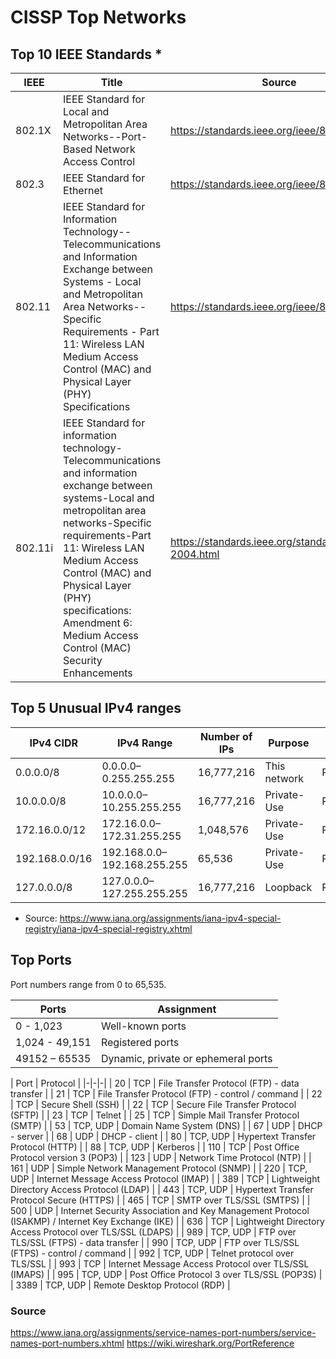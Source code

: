 # CISSP Top Networks

## Top 10 IEEE Standards *

| IEEE | Title | Source |
|-|-|-|
| 802.1X | IEEE Standard for Local and Metropolitan Area Networks--Port-Based Network Access Control | https://standards.ieee.org/ieee/802.1X/7345/ |
| 802.3 | IEEE Standard for Ethernet | https://standards.ieee.org/ieee/802.3/7071/ |
| 802.11 | IEEE Standard for Information Technology--Telecommunications and Information Exchange between Systems - Local and Metropolitan Area Networks--Specific Requirements - Part 11: Wireless LAN Medium Access Control (MAC) and Physical Layer (PHY) Specifications | https://standards.ieee.org/ieee/802.11/7028/ |
| 802.11i | IEEE Standard for information technology-Telecommunications and information exchange between systems-Local and metropolitan area networks-Specific requirements-Part 11: Wireless LAN Medium Access Control (MAC) and Physical Layer (PHY) specifications: Amendment 6: Medium Access Control (MAC) Security Enhancements | https://standards.ieee.org/standard/802_11i-2004.html |


## Top 5 Unusual IPv4 ranges

| IPv4 CIDR | IPv4 Range | Number of IPs | Purpose | Source |
|-|-|-|-|-|
| 0.0.0.0/8 | 0.0.0.0–0.255.255.255 | 16,777,216 | This network | RFC791 |
| 10.0.0.0/8 | 10.0.0.0–10.255.255.255 | 16,777,216 | Private-Use | RFC1918 |
| 172.16.0.0/12 | 172.16.0.0–172.31.255.255 | 1,048,576 | Private-Use | RFC1918 |
| 192.168.0.0/16 | 192.168.0.0–192.168.255.255 | 65,536 | Private-Use | RFC1918 |
| 127.0.0.0/8 | 127.0.0.0–127.255.255.255 | 16,777,216 | Loopback | RFC1122 |

- Source: https://www.iana.org/assignments/iana-ipv4-special-registry/iana-ipv4-special-registry.xhtml


## Top Ports

Port numbers range from 0 to 65,535.

| Ports | Assignment |
|-|-|
| 0 - 1,023 | Well-known ports |
| 1,024 - 49,151 | Registered ports |
| 49152 – 65535 | Dynamic, private or ephemeral ports |

| Port | Protocol |
|-|-|-|
| 20 | TCP | File Transfer Protocol (FTP) - data transfer |
| 21 | TCP | File Transfer Protocol (FTP) - control / command |
| 22 | TCP | Secure Shell (SSH) |
| 22 | TCP | Secure File Transfer Protocol (SFTP) |
| 23 | TCP | Telnet |
| 25 | TCP | Simple Mail Transfer Protocol (SMTP) |
| 53 | TCP, UDP | Domain Name System (DNS) |
| 67 | UDP | DHCP - server |
| 68 | UDP | DHCP - client |
| 80 | TCP, UDP | Hypertext Transfer Protocol (HTTP) |
| 88 | TCP, UDP | Kerberos |
| 110 | TCP | Post Office Protocol version 3 (POP3) |
| 123 | UDP | Network Time Protocol (NTP) |
| 161 | UDP | Simple Network Management Protocol (SNMP) |
| 220 | TCP, UDP | Internet Message Access Protocol (IMAP) |
| 389 | TCP | Lightweight Directory Access Protocol (LDAP) |
| 443 | TCP, UDP | Hypertext Transfer Protocol Secure (HTTPS) |
| 465 | TCP | SMTP over TLS/SSL (SMTPS) |
| 500 | UDP | Internet Security Association and Key Management Protocol (ISAKMP) / Internet Key Exchange (IKE) |
| 636 | TCP | Lightweight Directory Access Protocol over TLS/SSL (LDAPS) |
| 989 | TCP, UDP | FTP over TLS/SSL (FTPS) - data transfer |
| 990 | TCP, UDP | FTP over TLS/SSL (FTPS) - control / command |
| 992 | TCP, UDP | Telnet protocol over TLS/SSL |
| 993 | TCP | Internet Message Access Protocol over TLS/SSL (IMAPS) |
| 995 | TCP, UDP | Post Office Protocol 3 over TLS/SSL (POP3S) |
| 3389 | TCP, UDP | Remote Desktop Protocol (RDP) |

### Source
https://www.iana.org/assignments/service-names-port-numbers/service-names-port-numbers.xhtml
https://wiki.wireshark.org/PortReference
